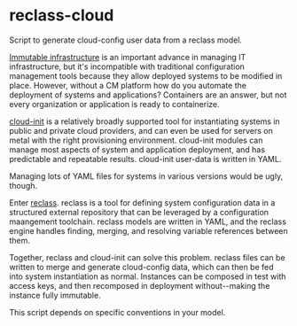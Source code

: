 # reclass-cloud
Script to generate cloud-config user data from a reclass model.  

[Immutable infrastructure](https://blog.codeship.com/immutable-deployments/) is an important 
advance in managing IT infrastructure, but it's incompatible with traditional configuration management 
tools because they allow deployed systems to be modified in place.  However, without a CM
platform how do you automate the deployment of systems and applications?  Containers are an answer, 
but not every organization or application is ready to containerize.

[cloud-init](https://cloud-init.io) is a relatively broadly supported tool for instantiating systems
in public and private cloud providers, and can even be used for servers on metal with the right 
provisioning environment.  cloud-init modules can manage most aspects of system and application
deployment, and has predictable and repeatable results.  cloud-init user-data is written in YAML.

Managing lots of YAML files for systems in various versions would be ugly, though.

Enter [reclass](https://github.com/madduck/reclass).  reclass is a tool for defining system configuration data in a structured external repository that can be leveraged by a configuration maangement toolchain.  reclass models are written in YAML, and the reclass engine handles finding, merging, and resolving variable references between them.

Together, reclass and cloud-init can solve this problem.  reclass files can be written to merge and
generate cloud-config data, which can then be fed into system instantiation as normal.  Instances can be composed in test with access keys, and then recomposed in deployment without--making the instance fully immutable.

This script depends on specific conventions in your model.  